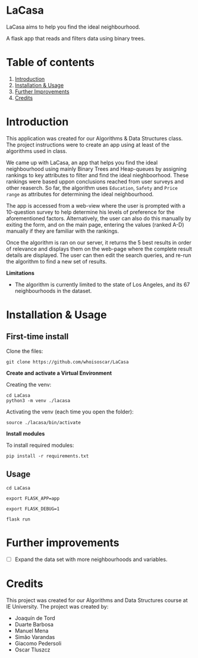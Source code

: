 # LaCasa
LaCasa aims to help you find the ideal neighbourhood.

A flask app that reads and filters data using binary trees.

# Table of contents
1. [Introduction](#introduction)
2. [Installation & Usage](#Installation-&-Usage)
3. [Further Improvements](#Further-Improvements)
4. [Credits](#credits)

# Introduction
This application was created for our Algorithms & Data Structures class. The project instructions were to create an app using at least of the algorithms used in class. 

We came up with LaCasa, an app that helps you find the ideal neighbourhood using mainly Binary Trees and Heap-queues by assigning rankings to key attributes to filter and find the ideal nieghboorhood. These rankings were based uppon conclusions reached from user surveys and other reaserch. So far, the algorithm uses `Education`, `Safety` and `Price range` as attributes for determining the ideal neighbourhood.

The app is accessed from a web-view where the user is prompted with a 10-question survey to help determine his levels of preference for the aforementioned factors. Alternatively, the user can also do this manually by exiting the form, and on the main page, entering the values (ranked A-D) manually if they are familiar with the rankings.

Once the algorithm is ran on our server, it returns the 5 best results in order of relevance and displays them on the web-page where the complete result details are displayed. The user can then edit the search queries, and re-run the algorithm to find a new set of results.

**Limitations**

- The algorithm is currently limited to the state of Los Angeles, and its 67 neighbourhoods in the dataset.

# Installation & Usage

## First-time install

Clone the files:
`````
git clone https://github.com/whoisoscar/LaCasa
`````

**Create and activate a Virtual Environment**

Creating the venv:
`````
cd LaCasa
python3 -m venv ./lacasa
`````
Activating the venv (each time you open the folder):
````
source ./lacasa/bin/activate
````
**Install modules**

To install required modules:
`````
pip install -r requirements.txt
`````
## Usage
`````
cd LaCasa
`````
`````
export FLASK_APP=app
`````
`````
export FLASK_DEBUG=1
`````
`````
flask run
`````

# Further improvements
- [ ] Expand the data set with more neighbourhoods and variables.

# Credits
This project was created for our Algorithms and Data Structures course at IE University. The project was created by: 
- Joaquín de Tord
- Duarte Barbosa
- Manuel Mena
- Simão Varandas
- Giacomo Pedersoli
- Oscar Tluszcz